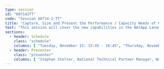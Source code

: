 ```yaml
---
type: session
id: "607142TT"
code: "Session 60714-2-TT"
title: "Capture, Size and Present the Performance / Capacity Needs of Potential Customers Using NetApp Lanamark One"
text: "This session will cover the new capabilities in the NetApp Lanamark One datacenter assessment and reporting platform available to NetApp partners and systems engineers worldwide."
sections:
  - header: Schedule
    class: "schedule"
    columns: [ "Tuesday, November 15: 15:45 - 16:45", "Thursday, November 17: 11:45 - 12:45" ]
  - header: Presenter
    class: "presenter"
    columns: [ "Stephan Stelter, National Technical Partner Manager, NetApp" ]
---
```

